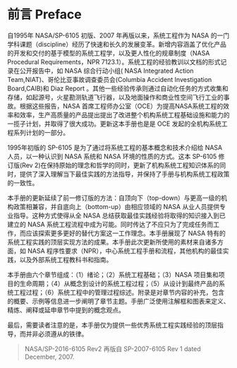 # 前言 Preface

自1995年 NASA/SP-6105 初版、2007 年再版以来，系统工程作为 NASA 的一门学科课题（discipline）经历了快速和长久的发展变革。新增内容涵盖了优化产品的开发和交付的基于模型的系统工程学，以及更人性化的规章制度（NASA Procedural  Requirements，NPR 7123.1）。系统工程的经验教训以文档的形式记录在公开报告中，如 NASA 综合行动小组( NASA  Integrated  Action  Team,NIAT)、哥伦比亚事故调查委员会(Columbia Accident Investigation Board,CAIB)和 Diaz Report 。其他一些经验传承则通过自动化任务的方式收集和存储，如起源号，火星勘测轨道飞行器，以及地面操作和商业性空间飞行工业的事故。根据这些报告，NASA 首席工程师办公室（OCE）为提高NASA系统工程的效率和效率，生产高质量的产品提出提出了改进整个机构系统工程基础设施和能力的一揽子计划，并取得了很大成功。更新这本手册也是是 OCE 发起的全机构系统工程系列计划的一部分。

1995年初版的 SP-6105 是为了通过将系统工程的基本概念和技术介绍给 NASA 人员，以一种认识到 NASA 系统和 NASA 环境的性质的方式。这本 SP-6105 修订版(Rev 2)在保持原始的理念和哲学的同时，更新了机构系统工程知识体系的同时，提供了深入理解当下最佳实践的方法指导，并保持了手册与机构系统工程政策的一致性。

本手册的更新延续了前一修订版的方法：自顶向下（top-down）与更高一级的机构政策相兼容，并自底向上（bottom-up）由相应领域的 NASA 从业人员提供专业指导。这种方式使得从全 NASA 总结获取最佳实践经验将取得的知识接入到已建立的 NASA 系统工程流程中成为可能。同时传达了不应只为了完成任务而工作，而应该探索更多更好的替代方案这一工作理念。本手册展现了 NASA 特有的系统工程实践的顶层实现方法的成果。本手册此次更新所使用的素材来自诸多方面，如 NASA 程序性要求（NPR），中心系统工程手册和流程，其他机构的最佳实践，以及外部系统工程教科书和指南。

本手册由六个章节组成：（1）绪论；（2）系统工程基础；（3）NASA 项目集和项目的生命周期；（4）从概念到设计的系统工程过程；（5）从设计到最终产品的系统工程过程；（6）系统工程中的管理过程综述。附录是对章节内容的补充，包含的概要、示例等信息进一步阐明了章节主题。手册广泛使用注解框和图表来定义、精炼、阐释或延申章节中提到的概念观点。

最后，需要读者注意的是，本手册仅为提供一些优秀系统工程实践经验的顶层指导，而并非必须遵从的铁律。

>NASA/SP-2016-6105 Rev2 再版自 SP-2007-6105 Rev 1 dated December, 2007.
